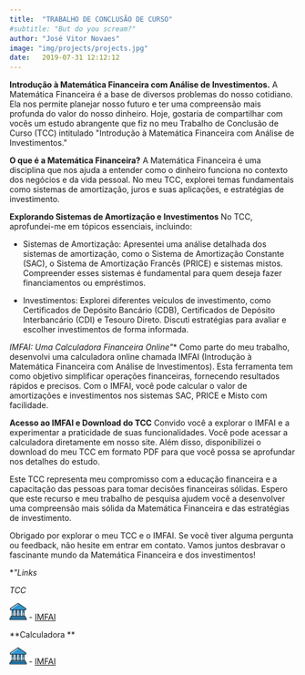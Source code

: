 ```yaml
---
title:  "TRABALHO DE CONCLUSÃO DE CURSO"
#subtitle: "But do you scream?"
author: "José Vitor Novaes"
image: "img/projects/projects.jpg"
date:   2019-07-31 12:12:12
---
```



**Introdução à Matemática Financeira com Análise de Investimentos.**
A Matemática Financeira é a base de diversos problemas do nosso cotidiano. Ela nos permite planejar nosso futuro e ter uma compreensão mais profunda do valor do nosso dinheiro. Hoje, gostaria de compartilhar com vocês um estudo abrangente que fiz no meu Trabalho de Conclusão de Curso (TCC) intitulado "Introdução à Matemática Financeira com Análise de Investimentos."


**O que é a Matemática Financeira?**
A Matemática Financeira é uma disciplina que nos ajuda a entender como o dinheiro funciona no contexto dos negócios e da vida pessoal. No meu TCC, explorei temas fundamentais como sistemas de amortização, juros e suas aplicações, e estratégias de investimento.



**Explorando Sistemas de Amortização e Investimentos**
No TCC, aprofundei-me em tópicos essenciais, incluindo:


- Sistemas de Amortização: Apresentei uma análise detalhada dos sistemas de amortização, como o Sistema de Amortização Constante (SAC), o Sistema de Amortização Francês (PRICE) e sistemas mistos. Compreender esses sistemas é fundamental para quem deseja fazer financiamentos ou empréstimos.


- Investimentos: Explorei diferentes veículos de investimento, como Certificados de Depósito Bancário (CDB), Certificados de Depósito Interbancário (CDI) e Tesouro Direto. Discuti estratégias para avaliar e escolher investimentos de forma informada.


**IMFAI: Uma Calculadora Financeira Online*"**
Como parte do meu trabalho, desenvolvi uma calculadora online chamada IMFAI (Introdução à Matemática Financeira com Análise de Investimentos). Esta ferramenta tem como objetivo simplificar operações financeiras, fornecendo resultados rápidos e precisos. Com o IMFAI, você pode calcular o valor de amortizações e investimentos nos sistemas SAC, PRICE e Misto com facilidade.




**Acesso ao IMFAI e Download do TCC**
Convido você a explorar o IMFAI e a experimentar a praticidade de suas funcionalidades. Você pode acessar a calculadora diretamente em nosso site. Além disso, disponibilizei o download do meu TCC em formato PDF para que você possa se aprofundar nos detalhes do estudo.


Este TCC representa meu compromisso com a educação financeira e a capacitação das pessoas para tomar decisões financeiras sólidas. Espero que este recurso e meu trabalho de pesquisa ajudem você a desenvolver uma compreensão mais sólida da Matemática Financeira e das estratégias de investimento.




Obrigado por explorar o meu TCC e o IMFAI. Se você tiver alguma pergunta ou feedback, não hesite em entrar em contato. Vamos juntos desbravar o fascinante mundo da Matemática Financeira e dos investimentos!




**"*Links**

*TCC*

<img src="img//icons//university.png" width="30" height="30" /> - [IMFAI](https://drive.google.com/file/d/1YRXDz5lB9VEmA0yPYsn62P8zJiyPBh_j/view?usp=drive_link)





**Calculadora **

<img src="img//icons//university.png" width="30" height="30" /> - [IMFAI](https://jvmath.shinyapps.io/IMFAI/)












